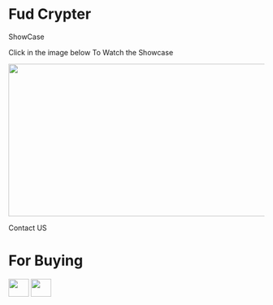 # Fud Crypter 

ShowCase


Click in the image below To Watch the Showcase


[<img src="https://i.ibb.co/jbyZxSH/mqdefault-LE-auto-x4-transformed.jpg?ex=65515847&is=653ee347&hm=2a662719bd3e25e5017e3ede2ef56b7f0f309213ab0ec9272b8c548c4e8d61a9&=&width=576&height=325" width="600" height="300"
/>](https://youtu.be/TEr1ejIHSes)




 Contact US

# For Buying 
[<img src="https://i.ibb.co/vhqCMmp/icons8-telegram-96.png?ex=65557046&is=6542fb46&hm=38bee40bbcf8de01316582c7d66b01b3e1eb6d7e869051b649f3073b3fd64a7b&=" width="40" height="35"
/>](https://t.me/Deveation_Support)
[<img src="https://seeklogo.com/images/S/signal-logo-20A1616F60-seeklogo.com.png?ex=65557046&is=6542fb46&hm=38bee40bbcf8de01316582c7d66b01b3e1eb6d7e869051b649f3073b3fd64a7b&=" width="40" height="35"
/>](https://bit.ly/4dCGi65)



